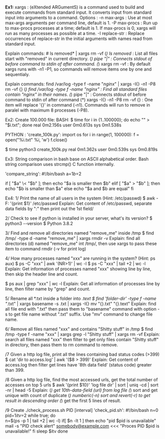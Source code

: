 **Ex1:** 
xargs   : (eXtended ARGumentS) is a command used to build and execute commands from standard input. 
		  It converts input from standard input into arguments to a command.
Options : 
-n max-args     : Use at most max-args arguments per  command  line, default is 1.
-P max-procs    : Run up to max-procs processes at a time; default is 1. If max-procs is 0, xargs will run as 
				  many processes as possible at a time.
-I replace-str  : Replace occurrences of replace-str in the initial arguments with names read from standard input.

Explain commands: # ls removed* | xargs rm -vf
(*) ls removed*     : List all files start with "removed" in current directory.
(*) pipe "|"        : Connects stdout of before command to stdin of after command.
(*) xargs rm -vf    : By default xargs runs with -n1 -P1, so commands will remove items one by one and sequentialy.

Explain commands: find /var/log -type f -name "*nginx*" | xargs -I{} -n1 -P8 rm -vf {}
(*) find /var/log -type f -name "*nginx*"   : Find all standard files contain "nginx" in their names.
(*) pipe "|"                                : Connects stdout of before command to stdin of after command
(*) xargs -I{} -n1 -P8 rm -vf {}         	: One item will replace '{}' in command (-n1). Commands will run to 
											  remove in paralel with maximum 8 processes (-P8).

Ex2:
Create 100.000 file:
BASH: 
$ time for i in {1..100000}; do echo "" > "$i.txt"; done
real    0m2.156s
user    0m0.613s
sys     0m1.538s

PYTHON  :
'create_100k.py':
import os
for i in range(1, 100000):
    f = open("%i.txt" %i, 'w')
    f.close()

$ time python3 create_100k.py
real    0m1.362s
user    0m0.539s
sys     0m0.819s


Ex3:
String comparison in bash base on ASCII alphabetical order. 
Bash string comparison uses strcmp() C function internally. 

'compare_string':
#!/bin/bash
a=$1
b=$2

if [ "$a" \< "$b" ]; then
        echo "$a is smaller then $b"
elif [ "$a" \> "$b" ]; then
        echo "$b is smaller than $a"
    else
        echo "$a and $b are equal"
fi

Ex4:
1/ Print the name of all users in the system (Hint: /etc/passwd)
$ awk -F: '{print $1}' /etc/passwd
Explain: Get content of /etc/passwd, separate data fields by ":" then print out the 1st field/

2/ Check to see if python is installed in your server, what's its version?
$ python3 --version
$ Python 3.8.2

3/ Find and remove all directories named "remove_me" inside /tmp
$ find /tmp/ -type d -name "remove_me" | xargs rmdir -v
Explain: find all directories (d) named "remove_me" int /tmp/, then use xargs to pass these item to command 
		 rmdir (-v for print log)

4/ How many processes named "xxx" are running in the system? (Hint: ps aux)
$ ps -C "xxx" | awk '(NR>1)' | wc -l
$ ps -C "xxx" | tail +2 | wc -l
Explain: Get information of processes named "xxx" showing line by line, then skip the header line and count.

$ ps aux | grep "xxx" | wc -l 
Explain: Get all information of processes line by line, then filter name by "grep" and count.

5/ Rename all *.txt inside a folder into *.text
$ find 'folder-dir' -type f -name "*.txt" | xargs basename -s .txt | xargs -I{} mv "{}.txt" "{}.text"
Explain: find all file end with ".txt" then pass them to "basename" command with option -s to get file name 
		 without ".txt" suffix. Use "mv" command to change file name. 

6/ Remove all files named "xxx" and contains "Shitty stuff" in /tmp
$ find /tmp -type f -name "xxx" | xargs grep -l "Shitty stuff" | xargs rm -vf
Explain: search all files named "xxx" then filter to get only files contain "Shitty stuff" in directory,
         then pass them to rm command to remove.

/7 Given a http log file, print all the lines containing bad status codes (>399)
$ cat 'dir to access.log' | awk '($8 > 399)'
Explain: Get content of access.log then filter get lines have '8th data field' (status code) greater than 399.

/8 Given a http log file, find the most accessed urls, get the total number of accesses on top 5 urls
$ awk '{print $10}' 'log file dir' | sort | uniq -cd | sort -nr | head -5
Explain:
(*) get 10th-data-field (url) from log file
(*) sort and get unique with count of duplicate
(*) numberic(-n) sort and revert(-r) to get result in descending order
(*) get the first 5 lines of result.

/9 Create ./check_process.sh PID [interval]
'check_pid.sh':
#!/bin/bash
n=0
pid=$1
itv=$2
while true; 
do  
    n=$(ps -p 1 | tail +2 | wc -l)
    if[ $n -lt 1 ]
    then 
        echo "pid $pid is unavailable"
		mail -s "PID check alert" somebody@example.com <<< "Proces PID $pid is unavailable!"
    fi
    sleep $itv
done
